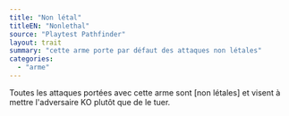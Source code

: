 ```yaml
---
title: "Non létal"
titleEN: "Nonlethal"
source: "Playtest Pathfinder"
layout: trait
summary: "cette arme porte par défaut des attaques non létales"
categories:
  - "arme"
---
```

Toutes les attaques portées avec cette arme sont [non létales] et visent à mettre l'adversaire KO plutôt que de le tuer.
